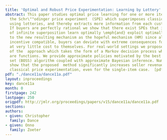 ```yaml
---
title: 'Optimal and Robust Price Experimentation: Learning by Lottery'
abstract: This paper studies optimal price learning for one or more items. We introduce
  the Schr\""odinger price experiment  (SPE) which superimposes classical price experiments
  using lotteries, and thereby extracts more information from each customer interaction.
  If buyers are perfectly rational we show that there exist SPEs that in the limit
  of infinite superposition learn optimally \emph{and} exploit optimally. We refer
  to the new resulting mechanism as the hopeful mechanism (HM) since although it is
  incentive compatible, buyers can deviate with extreme consequences for the seller
  at very little cost to themselves. For real-world settings we propose a robust version
  of the  approach which takes the form of a Markov decision process where the actions
  are functions. We provide approximate policies motivated by the best of  sampled
  set (BOSS) algorithm coupled with approximate Bayesian inference. Numerical studies
  show that the proposed  method significantly increases seller revenue compared to
  classical price experimentation, even for the single-item case.  [pdf]
pdf: "./dance11a/dance11a.pdf"
layout: inproceedings
key: dance11a
month: 0
firstpage: 242
lastpage: 250
origpdf: http://jmlr.org/proceedings/papers/v15/dance11a/dance11a.pdf
sections: 
authors:
- given: Christopher
  family: Dance
- given: Onno
  family: Zoeter
---
```

